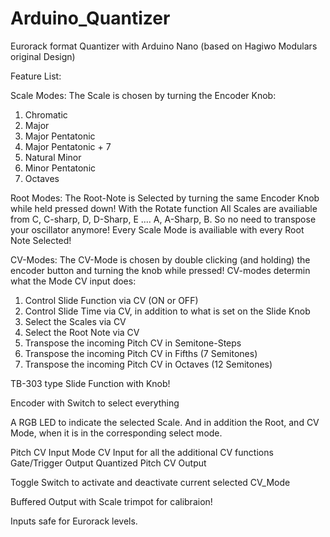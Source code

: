 # Arduino_Quantizer
Eurorack format Quantizer with Arduino Nano
(based on Hagiwo Modulars original Design)

Feature List:


Scale Modes:
The Scale is chosen by turning the Encoder Knob:

1. Chromatic
2. Major
3. Major Pentatonic
4. Major Pentatonic + 7
5. Natural Minor 
6. Minor Pentatonic
7. Octaves


Root Modes:
The Root-Note is Selected by turning the same Encoder Knob while held pressed down!
With the Rotate function All Scales are availiable from C, C-sharp, D, D-Sharp, E .... A, A-Sharp, B. So no need to transpose your oscillator anymore!
Every Scale Mode is availiable with every Root Note Selected!


CV-Modes:
The CV-Mode is chosen by double clicking (and holding) the encoder button and turning the knob while pressed!
CV-modes determin what the Mode CV input does:

1. Control Slide Function via CV (ON or OFF)
2. Control Slide Time via CV, in addition to what is set on the Slide Knob
3. Select the Scales via CV
4. Select the Root Note via CV
5. Transpose the incoming Pitch CV in Semitone-Steps
6. Transpose the incoming Pitch CV in Fifths (7 Semitones)
7. Transpose the incoming Pitch CV in Octaves (12 Semitones)


TB-303 type Slide Function with Knob!

Encoder with Switch to select everything

A RGB LED to indicate the selected Scale. And in addition the Root, and CV Mode, when it is in the corresponding select mode.

Pitch CV Input 
Mode CV Input for all the additional CV functions
Gate/Trigger Output
Quantized Pitch CV Output

Toggle Switch to activate and deactivate current selected CV_Mode

Buffered Output with Scale trimpot for calibraion!

Inputs safe for Eurorack levels.


